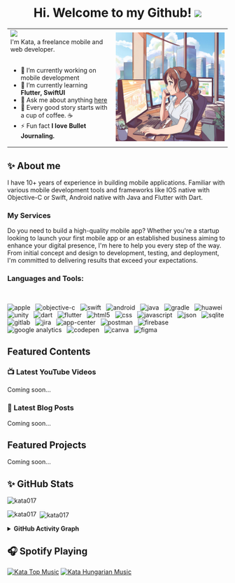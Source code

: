 <h1 align="center">
  Hi. Welcome to my Github!
  <img src="https://media.giphy.com/media/hvRJCLFzcasrR4ia7z/giphy.gif" width="30px"/>
</h1>
 <table>
    <tr>
        <td>
            <!-- Typing SVG by DenverCoder1 - https://github.com/DenverCoder1/readme-typing-svg -->
            <img src="https://readme-typing-svg.demolab.com?font=Rouge+Script&size=30&pause=1000&color=4ED3C0&width=435&lines=Hi%2C+I'am+Kata++%F0%9F%91%8B;I'am+Mobile+Application+Developer+%F0%9F%93%B1;I'am+Flutter+Developer+%F0%9F%96%A5;I+%E2%9D%A4%EF%B8%8F+UI+Design"/>
            <br/>
            I'm Kata, a freelance mobile and web developer.
            <br/>
            <br/>
            <ul>
                <li>🔭 I’m currently working on mobile development </li>
                <li>🌱 I’m currently learning <b>Flutter, SwiftUI</b></li>
                <li>💬 Ask me about anything <a href="https://github.com/kata017/kata017/issues">here</a> </b></li>
                <li>🎯 Every good story starts with a cup of coffee. ☕ </li>
                <li>⚡ Fun fact <b>I love Bullet Journaling.</b></li>
            </ul>
        </td>
         <td>
            <img src="/Images/kata.png" width="500" title="hover text">
        </td>
    </tr>
</table>

## ✨ About me

I have 10+ years of experience in building mobile applications. Familiar with various mobile development tools and frameworks like IOS native with Objective-C or Swift, Android native with Java and Flutter with Dart.

### My Services

Do you need to build a high-quality mobile app? Whether you're a startup looking to launch your first mobile app or an established business aiming to enhance your digital presence, I'm here to help you every step of the way. From initial concept and design to development, testing, and deployment, I'm committed to delivering results that exceed your expectations.

### Languages and Tools:

<br/>
<p align="left">
  <img src="https://www.vectorlogo.zone/logos/apple/apple-icon.svg" alt="apple" width="50" height="50"/> 
  &nbsp;
  <img src="https://www.vectorlogo.zone/logos/apple_objectivec/apple_objectivec-icon.svg" alt="objective-c" width="50" height="50"/>
  &nbsp;
  <img src="https://www.vectorlogo.zone/logos/swift/swift-icon.svg" alt="swift" width="50" height="50"/>
  &nbsp;
  <img src="https://www.vectorlogo.zone/logos/android/android-icon.svg" alt="android" width="50" height="50"/> 
  &nbsp;
  <img src="https://www.vectorlogo.zone/logos/java/java-icon.svg" alt="java" width="50" height="50"/> 
  &nbsp;
  <img src="https://www.vectorlogo.zone/logos/gradle/gradle-icon.svg" alt="gradle" width="50" height="50"/> 
  &nbsp;
  <img src="https://www.vectorlogo.zone/logos/huawei/huawei-icon.svg" alt="huawei" width="50" height="50"/> 
  &nbsp;
  <img src="https://www.vectorlogo.zone/logos/unity3d/unity3d-icon.svg" alt="unity" width="50" height="50"/> 
  &nbsp;
  <img src="https://www.vectorlogo.zone/logos/dartlang/dartlang-icon.svg" alt="dart" width="50" height="50"/> 
  &nbsp;
  <img src="https://www.vectorlogo.zone/logos/flutterio/flutterio-icon.svg" alt="flutter" width="50" height="50"/>
  &nbsp;
  <img src="https://www.vectorlogo.zone/logos/w3_html5/w3_html5-icon.svg" alt="html5" width="50" height="50"/>
  &nbsp;
  <img src="https://www.vectorlogo.zone/logos/w3_css/w3_css-icon.svg" alt="css" width="50" height="50"/>
  &nbsp;
  <img src="https://www.vectorlogo.zone/logos/javascript/javascript-icon.svg" alt="javascript" width="50" height="50"/> 
  &nbsp;
  <img src="https://www.vectorlogo.zone/logos/json/json-icon.svg" alt="json" width="50" height="50"/> 
  &nbsp;
  <img src="https://www.vectorlogo.zone/logos/sqlite/sqlite-icon.svg" alt="sqlite" width="50" height="50"/> 
  &nbsp;
  <img src="https://www.vectorlogo.zone/logos/gitlab/gitlab-icon.svg" alt="gitlab" width="50" height="50"/> 
  &nbsp;
  <img src="https://www.vectorlogo.zone/logos/atlassian_jira/atlassian_jira-icon.svg" alt="jira" width="50" height="50"/> 
  &nbsp;
  <img src="https://www.vectorlogo.zone/logos/appcenterms/appcenterms-icon.svg" alt="app-center" width="50" height="50"/> 
  &nbsp;
  <img src="https://www.vectorlogo.zone/logos/getpostman/getpostman-icon.svg" alt="postman" width="50" height="50"/> 
  &nbsp;
  <img src="https://www.vectorlogo.zone/logos/firebase/firebase-icon.svg" alt="firebase" width="50" height="50"/>
  &nbsp;
  <img src="https://www.vectorlogo.zone/logos/google_analytics/google_analytics-icon.svg" alt="google analytics" width="50" height="50"/> 
  &nbsp;
  <img src="https://www.vectorlogo.zone/logos/codepen/codepen-icon.svg" alt="codepen" width="50" height="50"/> 
  &nbsp;
  <img src="https://www.vectorlogo.zone/logos/canva/canva-icon.svg" alt="canva" width="50" height="50"/> 
  &nbsp;
  <img src="https://www.vectorlogo.zone/logos/figma/figma-icon.svg" alt="figma" width="50" height="50"/> 
</p>

## Featured Contents

### 📺 Latest YouTube Videos
Coming soon...

### 📒 Latest Blog Posts
Coming soon...

## Featured Projects
Coming soon...

## ✨ GitHub Stats

<p align="left"> 
    <img src="https://komarev.com/ghpvc/?username=kata017&label=Profile%20views&color=0e75b6&style=flat" alt="kata017" /> 
</p>
<p>
    <img align="left" src="https://github-readme-stats.vercel.app/api/top-langs/?username=kata017&layout=compact&hide=html&theme=tokyonight" alt="kata017"/>
</p>

<p>
    &nbsp;
    <img align="center" src="https://github-readme-stats.vercel.app/api?username=kata017&show_icons=true&theme=tokyonight" alt="kata017"/>
</p>

<details>
  <summary><b>GitHub Activity Graph</b></summary>
  <img alt="kata017's Activity Graph" src="https://github-readme-activity-graph.vercel.app/graph?username=kata017&bg_color=1F222E&color=BE91F2&line=638fda&point=35aea1&hide_border=true" />
</details>


## 🎧 Spotify Playing

[![Kata Top Music](https://img.shields.io/badge/Kata%20Top%20Music-%231DB954.svg?&style=flat-square&logo=spotify&logoColor=white)](https://open.spotify.com/playlist/37i9dQZF1EUMDoJuT8yJsl) 
[![Kata Hungarian Music](https://img.shields.io/badge/Kata%20Hungarian%20Music-%231DB954.svg?&style=flat-square&logo=spotify&logoColor=white)](https://open.spotify.com/playlist/0ra8nPeud1YT0OkOaR2kpG)


<!-- <div align="center"> 
                <a href="mailto:kata017@gmail.com">
                    <img src="https://img.shields.io/badge/Gmail-333333?style=for-the-badge&logo=gmail&logoColor=red" />
                </a>
                <a href="https://www.linkedin.com/in/katalin-lazányi-182a8b1a" target="_blank">
                    <img src="https://img.shields.io/badge/LinkedIn-0077B5?style=for-the-badge&logo=linkedin&logoColor=white" target="_blank" />
                </a>
            </div> -->

<!-- Social badges section 
[![Spotify](https://novatorem.vercel.app/api/spotify?background_color=0d1117&border_color=ffffff)](https://open.spotify.com/user/21ivtirncrekuroxtgfzjfgiy)
<br/>
<p align="center">
    <a href="https://github.com/kata017?tab=repositories&sort=stargazers">
        <img alt="total stars" title="Total stars on GitHub" src="https://custom-icon-badges.demolab.com/github/stars/kata017?color=3ea899&style=for-the-badge&labelColor=4ED3C0&logo=star"/>
    </a>
    <a href="https://github.com/kata017?tab=followers">
        <img alt="followers" title="Follow me on Github" src="https://custom-icon-badges.demolab.com/github/followers/kata017?color=ff8282&labelColor=ff6363&style=for-the-badge&logo=person-add&label=Follow&logoColor=white"/>
    </a>
</p>-->
